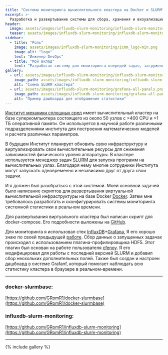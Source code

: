 ```yaml
---
title: "Система мониторинга вычислительного кластера на Docker и SLURM"
excerpt: >-
  Разработка и развертывание системы для сбора, хранения и визуализации системных параметров вычислительного кластера.
header:
  image: assets/images/influxdb-slurm-monitoring/influxdb-slurm-monitoring-banner.png
  teaser: assets/images/influxdb-slurm-monitoring/influxdb-slurm-monitoring-teaser.png
sidebar:
  - title: "Роль"
    image: assets/images/influxdb-slurm-monitoring/icmm_logo-min.png
    image_alt: "logo"
    text: "Инженер DevOps"
  - title: "Мой вклад"
    text: "Разработал систему для мониторинга очередей задач, загруженности вычислительных узлов кластера и отображения истории изменений системной статистики кластера SLURM для Института механики сплошных сред РАН (ИМСС РАН)"
gallery:
  - url: assets/images/influxdb-slurm-monitoring/influxdb-slurm-monitoring-scheme.png
    image_path: assets/images/influxdb-slurm-monitoring/influxdb-slurm-monitoring-scheme.png
    alt: "Схема SLURM кластера"
  - url: assets/images/influxdb-slurm-monitoring/grafana-all-panels.png
    image_path: assets/images/influxdb-slurm-monitoring/grafana-all-panels.png
    alt: "Пример дашбоарда для отображения статистики"
---
```

[Институт механики сплошных сред][ICMM UB RAS] имеет вычислительный кластер на базе суперкомпьютера состоящего из около 50 узлов с >400 CPU и >1 ТБ оперативной памяти.
Он используется в научной работе различными подразделениями института для построения математических моделей и расчета различных параметров.

В будущем Институт планирует обновить свою инфраструктуру и виртуализировать свои вычислительные ресурсы для снижения зависимостей физического уровня аппаратуры. В кластере используется менеджер задач [SLURM][SLURM] для запуска программ на вычислительных узлах.
Благодаря нему многие сотрудники Института могут запускать одновременно и независимо друг от друга свои задачи.

И я должен был разобраться с этой системой. Моей основной задачей было написание скриптов для развертывания виртуальной вычислительной инфраструктуры на базе Docker [Docker][Docker]. Затем мне требовалось разработать и сконфигурировать системы мониторинга системной статистики в реальном времени.

Для развертывания виртуального кластера был написан скрипт для docker-compose.
Его подробности выложены на [GitHub][docker-slurmbase].

Для мониторинга я использовал стек [InfluxDB](http://influxdata.com)+[Grafana](http://grafana.com),
Я его хорошо знаю по своей предыдущей [работе][visualisation-jinr-cloud].
Сбор данных о запущенных задачах происходил с использованием плагина-профилировщика HDF5.
Этот плагин был основан на работе пользователя [cfenoy][cfenoy].
Я его модифицировал для работы с последней версией SLURM и добавил сбор нескольких дополнительных полей.
Также был создан и настроен дашбоард в системе Grafanf, который помогает наблюдать всю статистику кластера в браузере в реальном-времени.

----------------------------------------------------------------------
### docker-slurmbase:

[https://github.com/GRomR1/docker-slurmbase](https://github.com/GRomR1/docker-slurmbase)


### influxdb-slurm-monitoring:

[https://github.com/GRomR1/influxdb-slurm-monitoring](https://github.com/GRomR1/influxdb-slurm-monitoring)

----------------------------------------------------------------------

{% include gallery %}

[ICMM UB RAS]: https://www.icmm.ru/en/about-institute
[SLURM]: https://slurm.schedmd.com/overview.html
[Docker]: https://www.docker.com/
[visualisation-jinr-cloud]: _portfolio/visualisation-jinr-cloud.md
[Swarm]: https://docs.docker.com/engine/swarm/
[stack]: https://docs.docker.com/engine/reference/commandline/stack/
[docker-slurmbase]: https://github.com/GRomR1/docker-slurmbase
[influxdb-slurm-monitoring]: https://github.com/GRomR1/influxdb-slurm-monitoring
[cfenoy]: https://github.com/cfenoy/influxdb-slurm-monitoring
